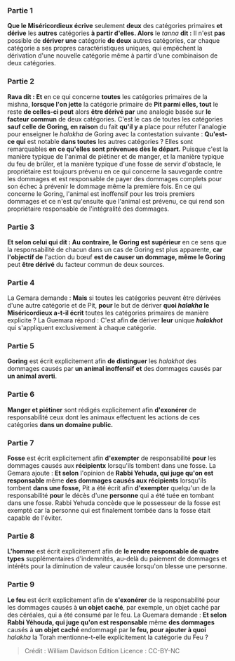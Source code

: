 
### Partie 1
<b>Que le Miséricordieux écrive</b> seulement <b>deux</b> des catégories primaires <b>et dérive</b> les <b>autres</b> catégories <b>à partir d'elles. Alors</b> le <i>tanna</i> <b>dit :</b> Il n'est <b>pas</b> possible de <b>dériver une</b> catégorie <b>de deux</b> autres catégories, car chaque catégorie a ses propres caractéristiques uniques, qui empêchent la dérivation d'une nouvelle catégorie même à partir d'une combinaison de deux catégories.

### Partie 2
<b>Rava dit : Et</b> en ce qui concerne <b>toutes</b> les catégories primaires de la mishna, <b>lorsque l'on jette</b> la catégorie primaire de <b>Pit parmi elles, tout</b> le reste <b>de celles-ci peut</b> alors <b>être dérivé par</b> une analogie basée sur <b>le facteur commun</b> de deux catégories. C'est le cas de toutes les catégories <b>sauf celle de Goring, en raison</b> du fait <b>qu'il y a</b> place pour réfuter</b> l'analogie pour enseigner le <i>halakha</i> de Goring avec la contestation suivante : <b>Qu'est-ce qui</b> est notable <b>dans toutes</b> les autres catégories ? Elles sont remarquables <b>en ce qu'elles sont prévenues dès le départ.</b> Puisque c'est la manière typique de l'animal de piétiner et de manger, et la manière typique du feu de brûler, et la manière typique d'une fosse de servir d'obstacle, le propriétaire est toujours prévenu en ce qui concerne la sauvegarde contre les dommages et est responsable de payer des dommages complets pour son échec à prévenir le dommage même la première fois. En ce qui concerne le Goring, l'animal est inoffensif pour les trois premiers dommages et ce n'est qu'ensuite que l'animal est prévenu, ce qui rend son propriétaire responsable de l'intégralité des dommages.

### Partie 3
<b>Et selon celui qui dit : Au contraire, le Goring est supérieur</b> en ce sens que la responsabilité de chacun dans un cas de Goring est plus apparente, <b>car l'objectif de</b> l'action du bœuf <b>est de causer un dommage, même le Goring</b> peut <b>être dérivé</b> du facteur commun de deux sources.

### Partie 4
La Gemara demande : <b>Mais</b> si toutes les catégories peuvent être dérivées d'une autre catégorie et de Pit, <b>pour</b> le but de dériver <b>quoi <i>halakha</i> le Miséricordieux a-t-il écrit</b> toutes les catégories primaires de manière explicite ? La Guemara répond : C'est afin <b>de</b> dériver <b>leur</b> unique <b><i>halakhot</i></b> qui s'appliquent exclusivement à chaque catégorie.

### Partie 5
<b>Goring</b> est écrit explicitement afin <b>de distinguer</b> les <i>halakhot</i> des dommages causés par <b>un animal inoffensif</b> <b>et</b> des dommages causés par <b>un animal averti</b>.

### Partie 6
<b>Manger et piétiner</b> sont rédigés explicitement afin <b>d'exonérer</b> de responsabilité ceux dont les animaux effectuent les actions de ces catégories <b>dans un domaine public.</b>

### Partie 7
<b>Fosse</b> est écrit explicitement afin <b>d'exempter</b> de responsabilité <b>pour</b> les dommages causés aux <b>récipientx</b> lorsqu'ils tombent dans une fosse. La Gemara ajoute : <b>Et selon</b> l'opinion de <b>Rabbi Yehuda, qui juge qu'on est responsable</b> même <b>des dommages causés aux récipients</b> lorsqu'ils tombent <b>dans une fosse,</b> Pit a été écrit afin <b>d'exempter</b> quelqu'un de la responsabilité <b>pour</b> le décès d'une <b>personne</b> qui a été tuée en tombant dans une fosse. Rabbi Yehuda concède que le possesseur de la fosse est exempté car la personne qui est finalement tombée dans la fosse était capable de l'éviter.

### Partie 8
<b>L'homme</b> est écrit explicitement afin de <b>le rendre responsable de quatre</b> <b>types</b> supplémentaires d'indemnités, au-delà du paiement de dommages et intérêts pour la diminution de valeur causée lorsqu'on blesse une personne.

### Partie 9
<b>Le feu</b> est écrit explicitement afin de <b>s'exonérer</b> de la responsabilité pour les dommages causés à <b>un objet caché</b>, par exemple, un objet caché par des céréales, qui a été consumé par le feu. La Guemara demande : <b>Et selon Rabbi Yéhouda, qui juge qu'on est responsable</b> même <b>des dommages</b> causés à <b>un objet caché</b> endommagé par <b>le feu, pour ajouter à quoi</b> <i>halakha</i> la Torah mentionne-t-elle explicitement la catégorie du Feu ?

>Crédit : William Davidson Edition
>Licence : CC-BY-NC